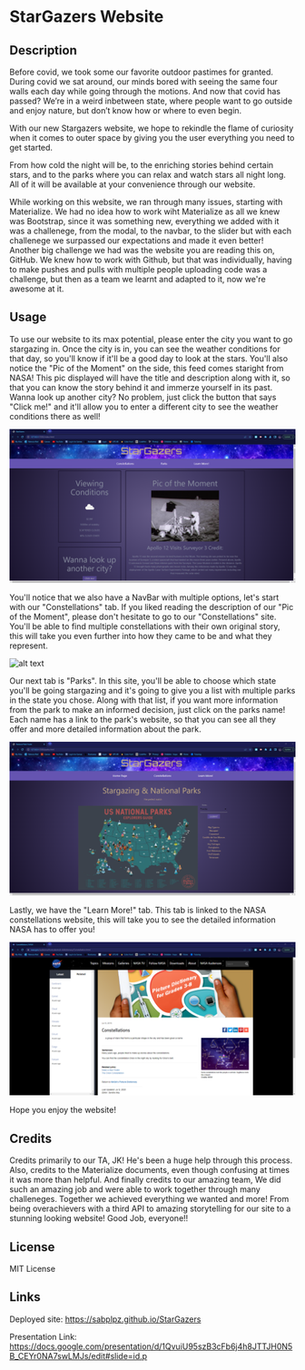 # StarGazers Website

## Description

Before covid, we took some our favorite outdoor pastimes for granted. During covid we sat around, our minds bored with seeing the same four walls each day while going through the motions.
And now that covid has passed? We’re in a weird inbetween state, where people want to go outside and enjoy nature, but don’t know how or where to even begin.

With our new Stargazers website, we hope to rekindle the flame of curiosity when it comes to outer space by giving you the user everything you need to get started. 

From how cold the night will be, to the enriching stories behind certain stars, and to the parks where you can relax and watch stars all night long. 
All of it will be available at your convenience through our website.

While working on this website, we ran through many issues, starting with Materialize. We had no idea how to work wiht Materialize as all we knew was Bootstrap,
since it was something new, everything we added with it was a challenege, from the modal, to the navbar, to the slider but with each challenege we surpassed our
expectations and made it even better! Another big challenge we had was the website you are reading this on, GitHub. We knew how to work with Github, but that was
individually, having to make pushes and pulls with multiple people uploading code was a challenge, but then as a team we learnt and adapted to it, now we're awesome at it.

## Usage

To use our website to its max potential, please enter the city you want to go stargazing in. Once the city is in, you can see the weather conditions for that day, 
so you'll know if it'll be a good day to look at the stars. You'll also notice the "Pic of the Moment" on the side, this feed comes staright from NASA!
This pic displayed will have the title and description along with it, so that you can know the story behind it and immerze yourself in its past.
Wanna look up another city? No problem, just click the button that says "Click me!" and it'll allow you to enter a different city to see the weather conditions there as well!

![alt text](assets/images/homepage.png)

You'll notice that we also have a NavBar with multiple options, let's start with our "Constellations" tab.
If you liked reading the description of our "Pic of the Moment", please don't hesitate to go to our "Constellations" site.
You'll be able to find multiple constellations with their own original story, this will take you even further into how they came to be and what they represent.

![alt text](assets/images/constellations.png)

Our next tab is "Parks". In this site, you'll be able to choose which state you'll be going stargazing and it's going to give you a list with multiple parks 
in the state you chose. Along with that list, if you want more information from the park to make an informed decision, just click on the parks name!
Each name has a link to the park's website, so that you can see all they offer and more detailed information about the park.

![alt text](assets/images/parks.png)

Lastly, we have the "Learn More!" tab. This tab is linked to the NASA constellations website, this will take you to see the detailed information NASA has to offer you!

![alt text](assets/images/learnmore.png)

Hope you enjoy the website!

## Credits

Credits primarily to our TA, JK! He's been a huge help through this process. Also, credits to the Materialize documents, even though confusing at times it was more than helpful.
And finally credits to our amazing team, We did such an amazing job and were able to work together through many challeneges. Together we achieved everything we wanted and more!
From being overachievers with a third API to amazing storytelling for our site to a stunning looking website! Good Job, everyone!!

## License

MIT License

## Links

Deployed site: https://sabplpz.github.io/StarGazers

Presentation Link: https://docs.google.com/presentation/d/1QvuiU95szB3cFb6j4h8JTTJH0N5B_CEYr0NA7swLMJs/edit#slide=id.p

